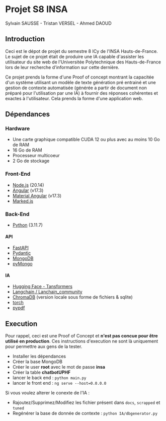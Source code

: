 # Projet S8 INSA

Sylvain SAUSSE - Tristan VERSEL - Ahmed DAOUD

## Introduction

Ceci est le dépot de projet du semestre 8 ICy de l'INSA Hauts-de-France.
Le sujet de ce projet était de produire une IA capable d'assister les utilisateur du site web de l'Universitée Polytechnique des Hauts-de-France lors de leur recherche d'information sur cette dernière.

Ce projet prends la forme d'une Proof of concept montrant la capacitée d'un système utilisant un modèle de texte génération pré entrainé et une gestion de contexte automatisée (générée a partir de document non préparé pour l'utilisation par une IA) à fournir des réponses cohérentes et exactes à l'utilisateur. Cela prends la forme d'une application web.

## Dépendances

### Hardware

- Une carte graphique compatible CUDA 12 ou plus avec au moins 10 Go de RAM
- 16 Go de RAM
- Processeur multicoeur
- 2 Go de stockage

### Front-End

- [Node.js](https://nodejs.org/en) (20.14)
- [Angular](https://angular.dev) (v17.3)
- [Material Angular](https://material.angular.io/) (v17.3)
- [Marked.js](https://marked.js.org/)

### Back-End

- [Python](https://www.python.org/) (3.11.7)

#### API

- [FastAPI](https://fastapi.tiangolo.com/)
- [Pydantic](https://docs.pydantic.dev/latest/)
- [MongoDB](https://www.mongodb.com/fr-fr)
- [pyMongo](https://pymongo.readthedocs.io/en/stable/)

#### IA

- [Hugging Face - Tansformers](https://huggingface.co/docs/transformers/index)
- [Langchain / Lanchain_community](https://www.langchain.com/)
- [ChromaDB](https://www.trychroma.com/) (version locale sous forme de fichiers & sqlite)
- [torch](https://pytorch.org/get-started/locally/)
- [pypdf](https://pypi.org/project/pypdf/)

## Execution

Pour rappel, ceci est une Proof of Concept et **n'est pas concue pour être utilisé en production**. Ces instructions d'execution ne sont là uniquement pour permettre aux gens de la tester.

- Installer les dépendances
- Créer la base MongoDB
- Créer le user **root** avec le mot de passe **insa**
- Créer la table **chatbotUPHF**
- lancer le back end : `python main.py`
- lancer le front end : `ng serve --host=0.0.0.0`

Si vous voulez alterer le conexte de l'IA :

- Rajoutez/Supprimez/Modifiez les fichier présent dans `docs`, `scrapped` et `tuned`
- Regénérer la base de donnée de contexte : `python IA/dbgenerator.py`
